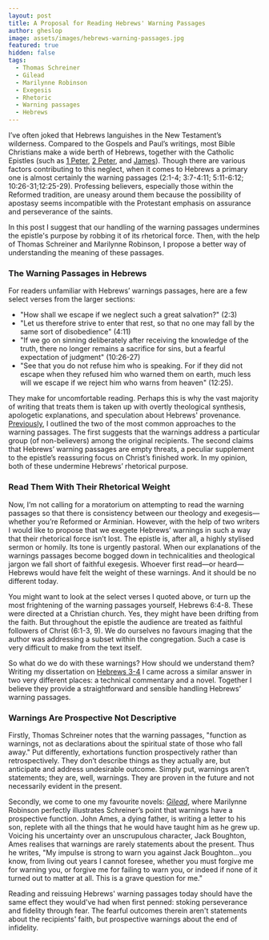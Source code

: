 ```yaml
---
layout: post
title: A Proposal for Reading Hebrews' Warning Passages
author: gheslop
image: assets/images/hebrews-warning-passages.jpg
featured: true
hidden: false
tags:
  - Thomas Schreiner
  - Gilead
  - Marilynne Robinson
  - Exegesis
  - Rhetoric
  - Warning passages
  - Hebrews
---
```

I’ve often joked that Hebrews languishes in the New Testament’s wilderness. Compared to the Gospels and Paul’s writings, most Bible Christians make a wide berth of Hebrews, together with the Catholic Epistles (such as [1 Peter](https://rekindle.co.za/content/what-is-1-peter-all-about/ "Summary Of 1 Peter"), [2 Peter](https://rekindle.co.za/content/2020-06-04-add-works-to-your-faith "Add Works To Your Faith"), and [James](https://rekindle.co.za/content/the-epistle-of-james-wisdom-and-works/ "Wisdom And Works In James")). Though there are various factors contributing to this neglect, when it comes to Hebrews a primary one is almost certainly the warning passages (2:1-4; 3:7-4:11; 5:11-6:12; 10:26-31;12:25-29). Professing believers, especially those within the Reformed tradition, are uneasy around them because the possibility of apostasy seems incompatible with the Protestant emphasis on assurance and perseverance of the saints.

In this post I suggest that our handling of the warning passages undermines the epistle's purpose by robbing it of its rhetorical force. Then, with the help of Thomas Schreiner and Marilynne Robinson, I propose a better way of understanding the meaning of these passages.

### The Warning Passages in Hebrews

For readers unfamiliar with Hebrews’ warnings passages, here are a few select verses from the larger sections:

* "How shall we escape if we neglect such a great salvation?" (2:3)
* "Let us therefore strive to enter that rest, so that no one may fall by the same sort of disobedience" (4:11)
* "If we go on sinning deliberately after receiving the knowledge of the truth, there no longer remains a sacrifice for sins, but a fearful expectation of judgment" (10:26-27)
* "See that you do not refuse him who is speaking. For if they did not escape when they refused him who warned them on earth, much less will we escape if we reject him who warns from heaven" (12:25).

They make for uncomfortable reading. Perhaps this is why the vast majority of writing that treats them is taken up with overtly theological synthesis, apologetic explanations, and speculation about Hebrews' provenance. [Previously](https://rekindle.co.za/content/2020-07-29-assurance-apostasy "Apostasy And Assurance"), I outlined the two of the most common approaches to the warning passages. The first suggests that the warnings address a particular group (of non-believers) among the original recipients. The second claims that Hebrews’ warning passages are empty threats, a peculiar supplement to the epistle’s reassuring focus on Christ’s finished work. In my opinion, both of these undermine Hebrews’ rhetorical purpose.

### Read Them With Their Rhetorical Weight

Now, I’m not calling for a moratorium on attempting to read the warning passages so that there is consistency between our theology and exegesis—whether you’re Reformed or Arminian. However, with the help of two writers I would like to propose that we exegete Hebrews’ warnings in such a way that their rhetorical force isn’t lost. The epistle is, after all, a highly stylised sermon or homily. Its tone is urgently pastoral. When our explanations of the warnings passages become bogged down in technicalities and theological jargon we fall short of faithful exegesis. Whoever first read—or heard—Hebrews would have felt the weight of these warnings. And it should be no different today.

You might want to look at the select verses I quoted above, or turn up the most frightening of the warning passages yourself, Hebrews 6:4-8. These were directed at a Christian church. Yes, they might have been drifting from the faith. But throughout the epistle the audience are treated as faithful followers of Christ (6:1-3, 9). We do ourselves no favours imaging that the author was addressing a subset within the congregation. Such a case is very difficult to make from the text itself.

So what do we do with these warnings? How should we understand them? Writing my dissertation on [Hebrews 3-4](https://rekindle.co.za/content/2021-02-23-sabbath-hebrews-4-9 "Rest In Hebrews 3-4") I came across a similar answer in two very different places: a technical commentary and a novel. Together I believe they provide a straightforward and sensible handling Hebrews’ warning passages.

### Warnings Are Prospective Not Descriptive

Firstly, Thomas Schreiner notes that the warning passages, "function as warnings, not as declarations about the spiritual state of those who fall away." Put differently, exhortations function prospectively rather than retrospectively. They don’t describe things as they actually are, but anticipate and address undesirable outcome. Simply put, warnings aren’t statements; they are, well, warnings. They are proven in the future and not necessarily evident in the present.

Secondly, we come to one my favourite novels: [_Gilead_](https://rekindle.co.za/content/reflection-gods-grace-in-gilead-and-reductionism/ "God's Grace In Gilead"), where Marilynne Robinson perfectly illustrates Schreiner’s point that warnings have a prospective function. John Ames, a dying father, is writing a letter to his son, replete with all the things that he would have taught him as he grew up. Voicing his uncertainty over an unscrupulous character, Jack Boughton, Ames realises that warnings are rarely statements about the present. Thus he writes, "My impulse is strong to warn you against Jack Boughton…you know, from living out years I cannot foresee, whether you must forgive me for warning you, or forgive me for failing to warn you, or indeed if none of it turned out to matter at all. This is a grave question for me."

Reading and reissuing Hebrews' warning passages today should have the same effect they would've had when first penned: stoking perseverance and fidelity through fear. The fearful outcomes therein aren't statements about the recipients' faith, but prospective warnings about the end of infidelity.